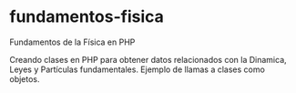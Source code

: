 # fundamentos-fisica
Fundamentos de la Física en PHP

Creando clases en PHP para obtener datos relacionados con la Dinamica, Leyes y Partículas fundamentales.
Ejemplo de llamas a clases como objetos.
